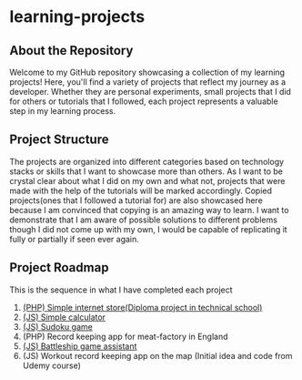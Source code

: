 # learning-projects

## About the Repository

Welcome to my GitHub repository showcasing a collection of my learning projects! Here, you'll find a variety of projects that reflect my journey as a developer. Whether they are personal experiments, small projects that I did for others or tutorials that I followed, each project represents a valuable step in my learning process.

## Project Structure

The projects are organized into different categories based on technology stacks or skills that I want to showcase more than others. As I want to be crystal clear about what I did on my own and what not, projects that were made with the help of the tutorials will be marked accordingly. Copied projects(ones that I followed a tutorial for) are also showcased here because I am convinced that copying is an amazing way to learn. I want to demonstrate that I am aware of possible solutions to different problems though I did not come up with my own, I would be capable of replicating it fully or partially if seen ever again.

## Project Roadmap

This is the sequence in what I have completed each project

1. [(PHP) Simple internet store(Diploma project in technical school)](./php/1.Simple_Internet_Store/)
2. [(JS) Simple calculator](./js/2.Simple_calculator/)
3. [(JS) Sudoku game](./js/3.Sudoku/)
4. (PHP) Record keeping app for meat-factory in England
5. [(JS) Battleship game assistant](./js/5.Battleships/)
6. (JS) Workout record keeping app on the map (Initial idea and code from Udemy course)
